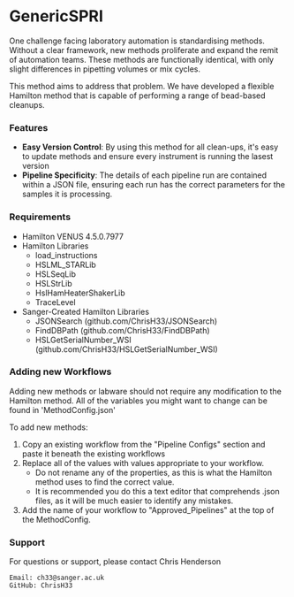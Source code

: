 # GenericSPRI
One challenge facing laboratory automation is standardising methods. Without a clear framework, new methods proliferate and expand the remit of automation teams. These methods are functionally identical, with only slight differences in pipetting volumes or mix cycles. 

This method aims to address that problem. We have developed a flexible Hamilton method that is capable of performing a range of bead-based cleanups.

### Features
- **Easy Version Control**: By using this method for all clean-ups, it's easy to update methods and ensure every instrument is running the lasest version
- **Pipeline Specificity**: The details of each pipeline run are contained within a JSON file, ensuring each run has the correct parameters for the samples it is processing.

### Requirements
- Hamilton VENUS 4.5.0.7977
- Hamilton Libraries
    - load_instructions
    - HSLML_STARLib
    - HSLSeqLib
    - HSLStrLib
    - HslHamHeaterShakerLib
    - TraceLevel
- Sanger-Created Hamilton Libraries
    - JSONSearch (github.com/ChrisH33/JSONSearch)
    - FindDBPath (github.com/ChrisH33/FindDBPath)
    - HSLGetSerialNumber_WSI (github.com/ChrisH33/HSLGetSerialNumber_WSI)

### Adding new Workflows
Adding new methods or labware should not require any modification to the Hamilton method. All of the variables you might want to change can be found in 'MethodConfig.json'

To add new methods:
1. Copy an existing workflow from the "Pipeline Configs" section and paste it beneath the existing workflows
2. Replace all of the  values with values appropriate to your workflow.
    - Do not rename any of the properties, as this is what the Hamilton method uses to find the correct value.
    - It is recommended you do this a text editor that comprehends .json files, as it will be much easier to identify any mistakes.
5. Add the name of your workflow to "Approved_Pipelines" at the top of the MethodConfig.


### Support
For questions or support, please contact Chris Henderson

    Email: ch33@sanger.ac.uk
    GitHub: ChrisH33
    